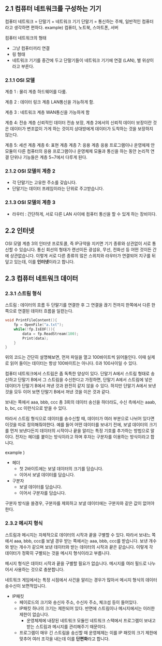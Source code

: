 ## 2.1 컴퓨터 네트워크를 구성하는 기기

컴퓨터 네트워크 = 단말기 + 네트워크 기기
단말기 = 통신하는 주체, 일반적인 컴퓨터라고 생각하면 편하다.
example) 컴퓨터, 노트북, 스마트폰, 서버

컴퓨터 네트워크의 형태
- 그냥 컴퓨터끼리 연결
- 링 형태
- 네트워크 기기를 중간에 두고 단말기들이 네트워크 기기에 연결 (LAN), 별 위상이라고 부른다.

### 2.1.1 OSI 모델

계층 1 : 물리 계층 
하드웨어를 다룸.

계층 2 : 데이터 링크 계층
LAN통신을 가능하게 함.

계층 3 : 네트워크 계층
WAN통신을 가능하게 함

계층 4: 전송 계층
신뢰적인 데이터 전송 보장, 계층 2에서의 신뢰적 데이터 보장이란 것은 데이터가 변조없이 가게 하는 것이지 
상대방에게 데이터가 도착하는 것을 보장하지 않는다.

계층 5: 세션 계층
계층 6: 표현 계층
계층 7: 응용 계층
응용 프로그램이나 운영체제 안 모듈이 다른 컴퓨터의 응용 프로그램이나 운영체제 모듈과
통신을 하는 동안 논리적 연결 단위나 기능들은 계층 5~7에서 다루게 된다. 

### 2.1.2 OSI 모델의 계층 2

- 각 단말기는 고유한 주소를 갖습니다.
- 단말기는 데이터 프레임이라는 단위로 주고받습니다. 


### 2.1.3 OSI 모델의 계층 3

- 라우터 : 간단하게, 서로 다른 LAN 사이에 컴퓨터 통신을 할 수 있게 하는 장비이다. 

## 2.2 인터넷 

OSI 모델 계층 3의 인터넷 프로토콜, 즉 IP규약을 지키면 기기 종류와 상관없이 서로 통신할 수 있습니다. 
통신 회선의 형태가 랜선이든 광섬유, 무선, 전화선 등 어떤 것이든 간에 상관없습니다. 이렇게 서로 다른 종류의 많은
스위치와 라우터가 연결되어 지구를 뒤덮고 있는데, 이를 <strong>인터넷</strong>이라고 합니다.

## 2.3 컴퓨터 네트워크 데이터 

### 2.3.1 스트림 형식
스트림 : 데이터의 흐름
두 단말기를 연결한 후 그 연결을 끊기 전까지 한쪽에서 다른 한쪽으로 연결된 데이터 흐름을 일컫는다.

~~~c++
void PrintFileContent(){
    fp = OpenFile("a.txt");
    while(!fp.IsEOF()){
        data = fp.ReadStream(100);
        Print(data);
    }
}
~~~
위의 코드는 간단히 설명해보면, 
먼저 파일을 열고 100바이트씩 읽어들인다. 이때 실제로 읽어 들이는 데이터는
항상 100바이트는 아니다. 0과 100사이일 수 있다.

컴퓨터 네트워크에서 스트림은 좀 독특한 양상이 있다.
단말기 A에서 스트림 형태로 송신하고 단말기 B에서 그 스트림을 수신한다고 가정하면, 
단말기 A에서 스트림에 넣은 데이터가 단말기 B에서 꺼낸 것과 완전히 같지 않을 수 있다. 하지만 단말기 A에서 
보낸 것을 모두 이어 보면 단말기 B에서 꺼낸 것을 이은 것과 같다. 

보내는 쪽에서 aaa, bbb, ccc 총 3회의 데이터 송신을 하더라도, 수신 측에서는 aaab, b, bc, cc 이런식으로 받을 수 있다.

따라서 스트림 형식으로 데이터를 송수신할 때, 데이터가 여러 부분으로 나뉘어 있다면 이것을 따로 정의해줘야한다.
예를 들어 어떤 데이터를 보내기 전에, 보낼 데이터의 크기를 먼저 보낸다든지 데이터의 시작이나 끝을 알리는 특정 기호를 추가하는 방법으로
말이다. 
전자는 헤더를 붙이는 방식이라고 하며
후자는 구분자를 이용하는 방식이라고 합니다. 

example )
- 헤더
  - 첫 2바이트에는 보낼 데이터의 크기를 담습니다.
  - 이어서 보낼 데이터를 담습니다.
- 구분자
  - 보낼 데이터를 담습니다.
  - 이어서 구분자를 담습니다. 

구분자 방식을 쓸경우, 구분자를 제외하고 보낼 데이터에는 구분자와 같은 값이 없어야 한다. 

### 2.3.2 메시지 형식
스트림과 메시지는 자체적으로 데이터의 시작과 끝을 구별할 수 있다. 
따라서 보내느 쪽에서 aaa, bbb, ccc를 보낼 경우 받는 쪽에서는 aaa, bbb, ccc를 받습니다. 보낸 개수와 받는 개수가 같으며
보낸 데이터와 받는 데이터의 시작과 끝은 같습니다. 이렇게 각 데이터가 정확히 구별되는 것을 메시지 형식이라고 부릅니다.

메시지 형식은 데이터 시작과 끝을 구별할 필요가 없습니다. 메시지를 여러 필드로 나누어서 사용하는 것으로 충분합니다.

네트워크 게임에서는 특정 시점에서 사건을 알리는 경우가 많아서 메시지 형식의 데이터 송수신이 보편적입니다. 

- IP패킷
  - 페이로드의 크기와 송신자 주소, 수신자 주소, 체크섬 등이 들어있다.
  - IP패킷 하나의 크기는 제한되어 있다. 반면에 스트림이나 메시지에서는 이러한 제한이 없습니다.
    - 운영체제에 내장된 네트워크 모듈인 네트워크 스택에서 프로그램이 보내고 받는 스트림과 메시지를 관리해주기 때문이다.
  - 프로그램이 매우 긴 스트림을 송신할 때 운영체제는 이를 IP 패킷의 크기 제한에 맞추어 여러 조각을 내는데 이를 <strong>단편화</strong>라고 합니다. 
